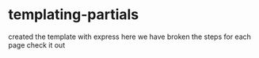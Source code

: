 # templating-partials
created the template with express here we have broken the steps for each page check it out
